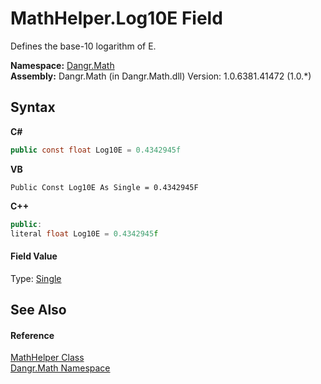 # MathHelper.Log10E Field
 

Defines the base-10 logarithm of E.

**Namespace:**&nbsp;<a href="N_Dangr_Math">Dangr.Math</a><br />**Assembly:**&nbsp;Dangr.Math (in Dangr.Math.dll) Version: 1.0.6381.41472 (1.0.*)

## Syntax

**C#**<br />
``` C#
public const float Log10E = 0.4342945f
```

**VB**<br />
``` VB
Public Const Log10E As Single = 0.4342945F
```

**C++**<br />
``` C++
public:
literal float Log10E = 0.4342945f
```


#### Field Value
Type: <a href="http://msdn2.microsoft.com/en-us/library/3www918f" target="_blank">Single</a>

## See Also


#### Reference
<a href="T_Dangr_Math_MathHelper">MathHelper Class</a><br /><a href="N_Dangr_Math">Dangr.Math Namespace</a><br />